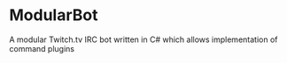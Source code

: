 ModularBot
==========

A modular Twitch.tv IRC bot written in C# which allows implementation of command plugins